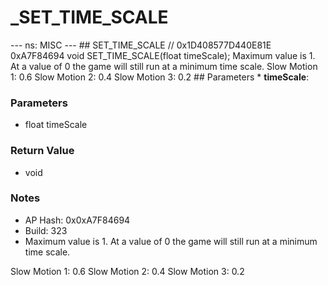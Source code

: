 # _SET_TIME_SCALE

--- ns: MISC --- ## SET_TIME_SCALE  // 0x1D408577D440E81E 0xA7F84694 void SET_TIME_SCALE(float timeScale);  Maximum value is 1. At a value of 0 the game will still run at a minimum time scale. Slow Motion 1: 0.6 Slow Motion 2: 0.4 Slow Motion 3: 0.2  ## Parameters * **timeScale**:

### Parameters
* float timeScale

### Return Value
* void

### Notes
* AP Hash: 0x0xA7F84694
* Build: 323
* Maximum value is 1.
At a value of 0 the game will still run at a minimum time scale.

Slow Motion 1: 0.6
Slow Motion 2: 0.4
Slow Motion 3: 0.2

